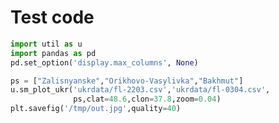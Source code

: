 # Test code

```python
import util as u
import pandas as pd
pd.set_option('display.max_columns', None)
```











```python
ps = ["Zalisnyanske","Orikhovo-Vasylivka","Bakhmut"]
u.sm_plot_ukr('ukrdata/fl-2203.csv','ukrdata/fl-0304.csv',
              ps,clat=48.6,clon=37.8,zoom=0.04)
plt.savefig('/tmp/out.jpg',quality=40)
```









